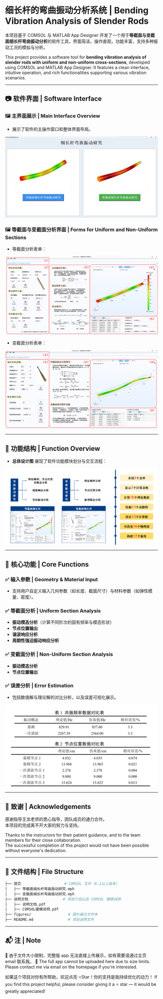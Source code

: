 # 细长杆的弯曲振动分析系统 | Bending Vibration Analysis of Slender Rods

本项目基于 COMSOL 与 MATLAB App Designer 开发了一个用于**等截面与变截面细长杆弯曲振动分析**的软件工具，界面简洁，操作直观，功能丰富，支持多种振动工况的模拟与分析。

This project provides a software tool for **bending vibration analysis of slender rods with uniform and non-uniform cross-sections**, developed using COMSOL and MATLAB App Designer. It features a clean interface, intuitive operation, and rich functionalities supporting various vibration scenarios.

---

## 📷 软件界面 | Software Interface

### 🖼️ 主界面展示 | Main Interface Overview

- 展示了软件的主操作窗口和整体界面布局。

![主界面](figures/主界面.png)

### 🖼️ 等截面与变截面分析界面 | Forms for Uniform and Non-Uniform Sections

- 等截面分析表单：

![主界面1](figures/主界面1.png)

- 变截面分析表单：

![主界面2](figures/主界面2.png)

---

## 🧩 功能结构 | Function Overview

- **总体设计图** 展现了软件功能模块划分与交互流程：

![总体设计](figures/总体设计.png)

---

## 🔧 核心功能 | Core Functions

### ✅ 输入参数 | Geometry & Material Input

- 支持用户自定义输入几何参数（如长度、截面尺寸）与材料参数（如弹性模量、密度）。

### ✅ 等截面分析 | Uniform Section Analysis

- **振动模态分析**（计算不同阶次的固有频率与模态形状）  
- **节点位置输出**
- **谐波响应分析**
- **周期性强迫振动响应分析**

### ✅ 变截面分析 | Non-Uniform Section Analysis

- **振动模态分析**
- **节点位置输出**

### ✅ 误差分析 | Error Estimation

- 包括数值解与理论解的对比分析，以及误差可视化展示。

![误差分析](figures/误差.png)

---

## 🙏 致谢 | Acknowledgements

感谢指导王龙老师的悉心指导，团队成员的通力合作。  
本项目的完成离不开大家的努力与坚持。

Thanks to the instructors for their patient guidance, and to the team members for their close collaboration.  
The successful completion of this project would not have been possible without everyone's dedication.

---

## 📁 文件结构 | File Structure
```bash
├── 提交                    # COMSOL 文件（6.2以上版本）
│   ├── 等截面细长杆弯曲振动研究.mph
│   ├── 变截面细长杆弯曲振动研究.mph
├── 说明文档                # 项目介绍以及 COMSOL 建模说明
│   ├── 说明文档.pdf
│   ├── COMSOL建模说明.pdf
├── figures/                 # 图片展示文件夹
├── README.md                # 项目说明文件
```
---

## 📬 注 | Note

📌 由于文件大小限制，完整版 app 无法直接上传展示，如有需要请通过主页 email 联系我。
📌 The full app cannot be uploaded here due to size limits. Please contact me via email on the homepage if you're interested.

如果这个项目对你有所帮助，欢迎点亮 ⭐Star！你的支持是我持续优化的动力！
If you find this project helpful, please consider giving it a ⭐ star — it would be greatly appreciated!
